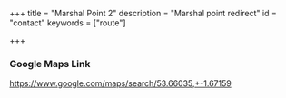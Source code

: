 +++
title = "Marshal Point 2"
description = "Marshal point redirect"
id = "contact"
keywords = ["route"]

+++

<script>
    window.location = 'https://www.google.com/maps/search/53.66035,+-1.67159';
</script>

### Google Maps Link

https://www.google.com/maps/search/53.66035,+-1.67159
